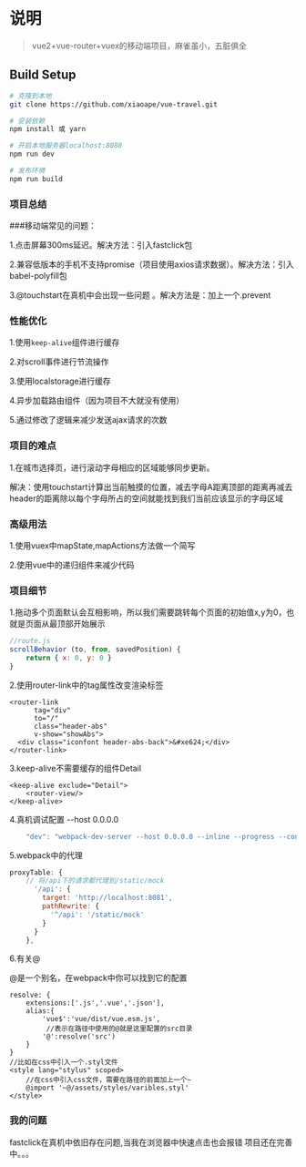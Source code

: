 # 说明

> vue2+vue-router+vuex的移动端项目，麻雀虽小，五脏俱全

## Build Setup

``` bash
# 克隆到本地
git clone https://github.com/xiaoape/vue-travel.git

# 安装依赖
npm install 或 yarn

# 开启本地服务器localhost:8088
npm run dev

# 发布环境
npm run build
```


### 项目总结

###移动端常见的问题：

1.点击屏幕300ms延迟。解决方法：引入fastclick包

2.兼容低版本的手机不支持promise（项目使用axios请求数据）。解决方法：引入babel-polyfill包

3.@touchstart在真机中会出现一些问题 。解决方法是：加上一个.prevent 

### 性能优化

1.使用`keep-alive`组件进行缓存

2.对scroll事件进行节流操作

3.使用localstorage进行缓存

4.异步加载路由组件（因为项目不大就没有使用）

5.通过修改了逻辑来减少发送ajax请求的次数

### 项目的难点

1.在城市选择页，进行滚动字母相应的区域能够同步更新。

解决：使用touchstart计算出当前触摸的位置，减去字母A距离顶部的距离再减去header的距离除以每个字母所占的空间就能找到我们当前应该显示的字母区域

### 高级用法

1.使用vuex中mapState,mapActions方法做一个简写

2.使用vue中的递归组件来减少代码

### 项目细节

1.拖动多个页面默认会互相影响，所以我们需要跳转每个页面的初始值x,y为0，也就是页面从最顶部开始展示

```javascript
//route.js
scrollBehavior (to, from, savedPosition) {
    return { x: 0, y: 0 }
}
```



2.使用router-link中的tag属性改变渲染标签

```
<router-link
      tag="div"
      to="/"
      class="header-abs"
      v-show="showAbs">
  <div class="iconfont header-abs-back">&#xe624;</div>
</router-link>
```

3.keep-alive不需要缓存的组件Detail

```
<keep-alive exclude="Detail">
	<router-view/>
</keep-alive>
```

4.真机调试配置 --host 0.0.0.0

```javascript
    "dev": "webpack-dev-server --host 0.0.0.0 --inline --progress --config build/webpack.dev.conf.js", 
```

5.webpack中的代理

```javascript
proxyTable: {
    // 将/api下的请求都代理到/static/mock
      '/api': {
        target: 'http://localhost:8081',
        pathRewrite: {
          '^/api': '/static/mock'
        }
      }
    },
```

6.有关@

@是一个别名，在webpack中你可以找到它的配置

```
resolve: {
    extensions:['.js','.vue','.json'],
    alias:{
    	'vue$':'vue/dist/vue.esm.js',
   		 //表示在路径中使用的@就是这里配置的src目录
    	'@':resolve('src')
    }
}
//比如在css中引入一个.styl文件
<style lang="stylus" scoped>
	//在css中引入css文件，需要在路径的前面加上一个~
    @import '~@/assets/styles/varibles.styl'
</style>
```

### 我的问题
fastclick在真机中依旧存在问题,当我在浏览器中快速点击也会报错
项目还在完善中。。。



















